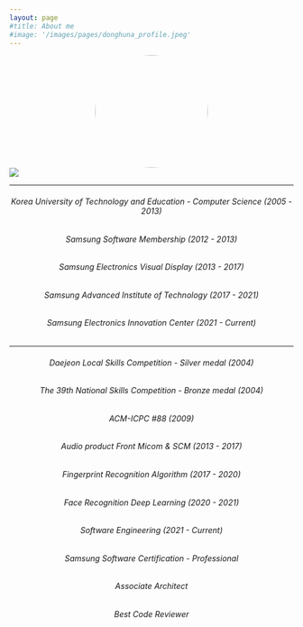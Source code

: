 ```yaml
---
layout: page
#title: About me
#image: '/images/pages/donghuna_profile.jpeg'
---
```

<img src="https://github.com/donghuna.png" align="center" height="200" width="200" style="display: block; margin: 0 auto;border-radius:50%">  
<img src="https://ghchart.rshah.org/donghuna" align="center">

---

###### <center>Korea University of Technology and Education - Computer Science (2005 - 2013)</center>
###### <center>Samsung Software Membership (2012 - 2013)</center>

###### <center>Samsung Electronics Visual Display (2013 - 2017)</center>
###### <center>Samsung Advanced Institute of Technology (2017 - 2021)</center>
###### <center>Samsung Electronics Innovation Center (2021 - Current)</center>

---


###### <center>Daejeon Local Skills Competition - Silver medal (2004) </center>
###### <center>The 39th National Skills Competition - Bronze medal (2004)</center>
###### <center>ACM-ICPC #88 (2009)</center>
###### <center>Audio product Front Micom & SCM (2013 - 2017)</center>
###### <center>Fingerprint Recognition Algorithm (2017 - 2020)</center>
###### <center>Face Recognition Deep Learning (2020 - 2021)</center>
###### <center>Software Engineering (2021 - Current)</center>
###### <center>Samsung Software Certification - Professional</center>
###### <center>Associate Architect</center>
###### <center>Best Code Reviewer</center>



